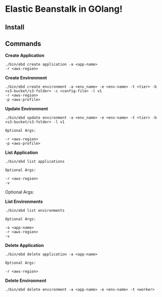 # Elastic Beanstalk in GOlang!

## Install

## Commands

**Create Application**
```
./bin/ebd create application -a <app-name>
-r <aws-region>
```

**Create Environment**
```
./bin/ebd create environment -a <env_name> -e <env-name> -t <tier> -b <s3-bucket/s3-folder> -c <config-file> -l v1
-r <aws-region>
-p <aws-profile>
```

**Update Environment**
```
./bin/ebd update environment -a <env_name> -e <env-name> -t <tier> -b <s3-bucket/s3-folder> -l v1

Optional Args:

-r <aws-region>
-p <aws-profile>
```

**List Application**
```
./bin/ebd list applications

Optional Args:

-r <aws-region>
-v
```
Optional Args:


**List Environments**
```
./bin/ebd list environments

Optional Args:

-a <app-name>
-r <aws-region>
-v
```

**Delete Application**
```
./bin/ebd delete application -a <app-name>

Optional Args:

-r <aws-region>
```

**Delete Environment**
```
./bin/ebd delete environment -a <app-name> -e <env-name> -t <worker>
```
